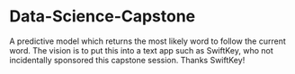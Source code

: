 Data-Science-Capstone
=====================

A predictive model which returns the most likely word to follow the current word. The vision is to put this into a text app such as SwiftKey, who not incidentally sponsored this capstone session. Thanks SwiftKey!
